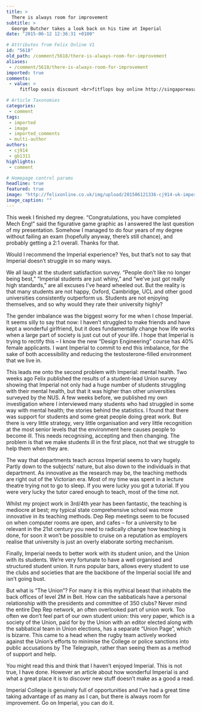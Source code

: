 ```yaml
---
title: >
  There is always room for improvement
subtitle: >
  George Butcher takes a look back on his time at Imperial
date: "2015-06-12 12:36:31 +0100"

# Attributes from Felix Online V1
id: "5618"
old_path: /comment/5618/there-is-always-room-for-improvement
aliases:
 - /comment/5618/there-is-always-room-for-improvement
imported: true
comments:
 - value: >
     fitflop oasis discount <br>fitflops buy online http://singaporeasalefitflops.blogspot.com/,fitflops australia sale <br>fitflop sale australia http://www.australiafitflops.com/,fitflops slippers <br>fitflops discount http://australiafitflops.iemiller.net/,cheap birkenstock <br>birkenstock shoes http://birkenstockaustralia.blogspot.com/,birkenstocks clearance <br>birkenstocks clearance http://birkenstockaustralia.blogspot.com/,buy christian louboutin shoes canada <br>christian louboutin canada stores http://canadachristianlouboutinoutlet.blogspot.com/,louboutin online <br>christian louboutin canada sale http://canadachristianlouboutinoutlet.blogspot.com/,christian louboutin mens shoes canada <br>christian louboutin outlet store http://christianlouboutincanadaoutlet.blogspot.com/,christian louboutin shoes online <br>christian louboutin shoes online http://canadachristianlouboutinoutlet.blogspot.com/,Within the exercise efficient, putt the main ball impressive it on the bottom on the putter's facial area. Do you really feel a unexciting fe

# Article Taxonomies
categories:
 - comment
tags:
 - imported
 - image
 - imported_comments
 - multi-author
authors:
 - cj914
 - gb1311
highlights:
 - comment

# Homepage control params
headline: true
featured: true
image: "http://felixonline.co.uk/img/upload/201506121336-cj914-uk-imperial-college-albert-hall.jpg"
image_caption: ""
---
```


This week I finished my degree. “Congratulations, you have completed Mech Eng!” said the figurative game graphic as I answered the last question of my presentation. Somehow I managed to do four years of my degree without failing an exam (hopefully anyway, there’s still chance), and probably getting a 2:1 overall. Thanks for that.

Would I recommend the Imperial experience? Yes, but that’s not to say that Imperial doesn’t struggle in so many ways.

We all laugh at the student satisfaction survey. “People don’t like no longer being best,” “Imperial students are just whiny,” and “we’ve just got really high standards,” are all excuses I’ve heard wheeled out. But the reality is that many students are not happy, Oxford, Cambridge, UCL and other good universities consistently outperform us. Students are not enjoying themselves, and so why would they rate their university highly?

The gender imbalance was the biggest worry for me when I chose Imperial. It seems silly to say that now: I haven’t struggled to make friends and have kept a wonderful girlfriend, but it does fundamentally change how life works when a large part of society is just cut out of your life. I hope that Imperial is trying to rectify this – I know the new “Design Engineering” course has 40% female applicants. I want Imperial to commit to end this imbalance, for the sake of both accessibility and reducing the testosterone-filled environment that we live in.

This leads me onto the second problem with Imperial: mental health. Two weeks ago Felix published the results of a student-lead Union survey showing that Imperial not only had a huge number of students struggling with their mental health, but that it was higher than other universities surveyed by the NUS. A few weeks before, we published my own investigation where I interviewed many students who had struggled in some way with mental health; the stories behind the statistics. I found that there was support for students and some great people doing great work. But there is very little strategy, very little organisation and very little recognition at the most senior levels that the environment here causes people to become ill. This needs recognising, accepting and then changing. The problem is that we make students ill in the first place, not that we struggle to help them when they are.

The way that departments teach across Imperial seems to vary hugely. Partly down to the subjects’ nature, but also down to the individuals in that department. As innovative as the research may be, the teaching methods are right out of the Victorian era. Most of my time was spent in a lecture theatre trying not to go to sleep. If you were lucky you got a tutorial. If you were very lucky the tutor cared enough to teach, most of the time not.

Whilst my project work in 3rd/4th year has been fantastic, the teaching is mediocre at best; my typical state comprehensive school was more innovative in its teaching methods. Dep Rep meetings seem to be focused on when computer rooms are open, and cafes – for a university to be relevant in the 21st century you need to radically change how teaching is done, for soon it won’t be possible to cruise on a reputation as employers realise that university is just an overly elaborate sorting mechanism.

Finally, Imperial needs to better work with its student union, and the Union with its students. We’re very fortunate to have a well organised and structured student union. It runs popular bars, allows every student to use the clubs and societies that are the backbone of the Imperial social life and isn’t going bust.

But what is “The Union”? For many it is this mythical beast that inhabits the back offices of level 2M in Beit. How can the sabbaticals have a personal relationship with the presidents and committee of 350 clubs? Never mind the entire Dep Rep network, an often overlooked part of union work. Too often we don’t feel part of our own student union: this very paper, which is a society of the Union, paid for by the Union with an editor elected along with the sabbatical team in Union elections, has a separate “Union Page”, which is bizarre. This came to a head when the rugby team actively worked against the Union’s efforts to minimise the College or police sanctions into public accusations by The Telegraph, rather than seeing them as a method of support and help.

You might read this and think that I haven’t enjoyed Imperial. This is not true, I have done. However an article about how wonderful Imperial is and what a great place it is to discover new stuff doesn’t make as a good a read.

Imperial College is genuinely full of opportunities and I’ve had a great time taking advantage of as many as I can, but there is always room for improvement. Go on Imperial, you can do it.
